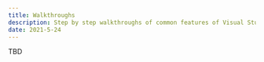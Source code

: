 ```yaml
---
title: Walkthroughs
description: Step by step walkthroughs of common features of Visual Studio to extend.
date: 2021-5-24
---
```


TBD
